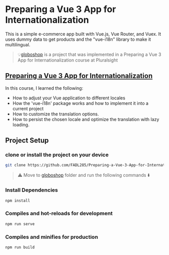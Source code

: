 # Preparing a Vue 3 App for Internationalization

This is a simple e-commerce app built with Vue.js, Vue Router, and Vuex. It uses dummy data to get products and the "vue-i18n" library to make it multilingual.

> 💡[globoshop](globoshop) is a project that was implemented in a Preparing a Vue 3 App for Internationalization course at Pluralsight 

## [Preparing a Vue 3 App for Internationalization](https://www.pluralsight.com/courses/vue-app-internationalization)

In this course, I learned the following:
- How to adjust your Vue application to different locales
- How the 'vue-i18n' package works and how to implement it into a current project
-  How to customize the translation options.
-  How to persist the chosen locale and optimize the translation with lazy loading.


## Project Setup

### clone or install the project on your device

```bash
git clone https://github.com/FADL285/Preparing-a-Vue-3-App-for-Internationalization.git
```

> ⚠️ Move to [globoshop](globoshop) folder and run the following commands ⬇️

### Install Dependencies

```bash
npm install
```

### Compiles and hot-reloads for development

```bash
npm run serve
```

### Compiles and minifies for production

```bash
npm run build
```

